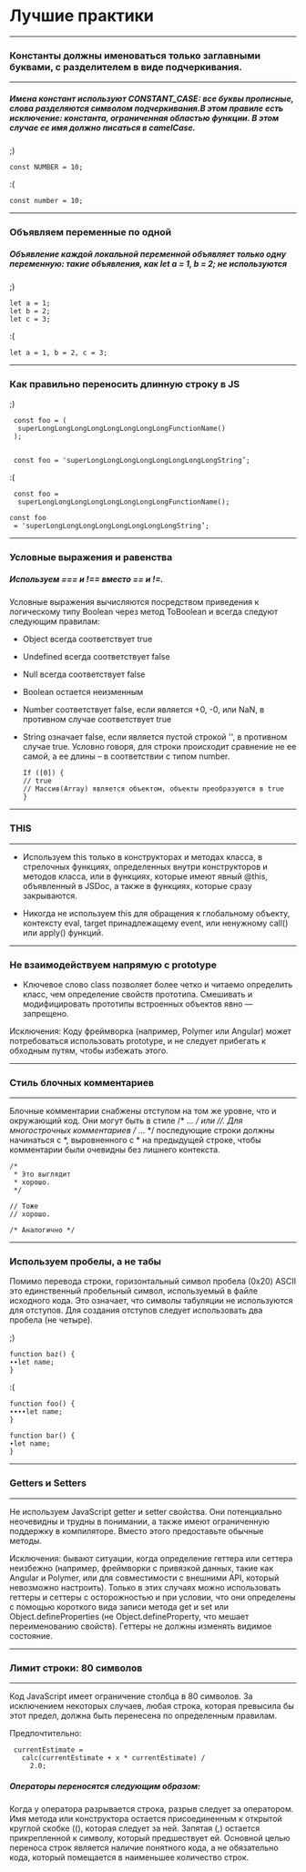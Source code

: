 # Лучшие практики

***

### Константы должны именоваться только заглавными буквами, с разделителем в виде подчеркивания.

***

##### Имена констант используют CONSTANT_CASE: все буквы прописные, слова разделяются символом подчеркивания.В этом правиле есть исключение: константа, ограниченная областью функции. В этом случае ее имя должно писаться в camelCase.

;)

    const NUMBER = 10;

:(

    const number = 10;

***

### Объявляем переменные по одной

##### Объявление каждой локальной переменной объявляет только одну переменную: такие объявления, как let a = 1, b = 2; не используются

;)

    let a = 1;
    let b = 2;
    let c = 3;

:(

    let a = 1, b = 2, c = 3;

***

### Как правильно переносить длинную строку в JS

;)

     const foo = (
      superLongLongLongLongLongLongLongLongFunctionName()
     );


     const foo = 'superLongLongLongLongLongLongLongLongString’;

:(

     const foo =
      superLongLongLongLongLongLongLongLongFunctionName();

    const foo
     = 'superLongLongLongLongLongLongLongLongString’;

***

### Условные выражения и равенства


#####  Используем === и !== вместо == и !=.
Условные выражения вычисляются посредством приведения к логическому типу Boolean через метод ToBoolean и всегда следуют следующим правилам:

+ Object всегда соответствует true
+ Undefined всегда соответствует false
+ Null всегда соответствует false
+ Boolean остается неизменным
+ Number соответствует false, если является +0, -0, или NaN, в противном случае соответствует true
+ String означает false, если является пустой строкой '', в противном случае true. Условно говоря, для строки происходит сравнение не ее самой, а ее длины – в соответствии с типом number.

      If ([0]) {
      // true
      // Массив(Array) является объектом, объекты преобразуются в true
      }

 ***

### THIS

***


+ Используем this только в конструкторах и методах класса, в стрелочных функциях, определенных внутри конструкторов и методов класса, или в функциях, которые имеют явный @this, объявленный в JSDoc, а также в функциях, которые сразу закрываются.

+ Никогда не используем this для обращения к глобальному объекту, контексту eval, target принадлежащему event, или ненужному call() или apply() функций.

***


### Не взаимодействуем напрямую с prototype

+ Ключевое слово class позволяет более четко и читаемо определить класс, чем определение свойств прототипа. Смешивать и модифицировать прототипы встроенных объектов явно — запрещено.

Исключения: Коду фреймворка (например, Polymer или Angular) может потребоваться использовать prototype, и не следует прибегать к обходным путям, чтобы избежать этого.

***

### Стиль блочных комментариев

***


Блочные комментарии снабжены отступом на том же уровне, что и окружающий код. Они могут быть в стиле /* … */ или //. Для многострочных комментариев /* … */ последующие строки должны начинаться с *, выровненного с * на предыдущей строке, чтобы комментарии были очевидны без лишнего контекста.

    /*
     * Это выглядит
     * хорошо.
     */

    // Тоже
    // хорошо.

    /* Аналогично */

***

### Используем пробелы, а не табы

Помимо перевода строки, горизонтальный символ пробела (0x20) ASCII это единственный пробельный символ, используемый в файле исходного кода. Это означает, что символы табуляции не используются для отступов. Для создания отступов следует использовать два пробела (не четыре).



;)

    function baz() {
    ∙∙let name;
    }

:(

    function foo() {
    ∙∙∙∙let name;
    }

    function bar() {
    ∙let name;
    }

***

### Getters и Setters

***

Не используем JavaScript getter и setter свойства. Они потенциально неочевидны и трудны в понимании, а также имеют ограниченную поддержку в компиляторе. Вместо этого предоставьте обычные методы.

Исключения: бывают ситуации, когда определение геттера или сеттера неизбежно (например, фреймворки с привязкой данных, такие как Angular и Polymer, или для совместимости с внешними API, который невозможно настроить). Только в этих случаях можно использовать геттеры и сеттеры с осторожностью и при условии, что они определены с помощью короткого вида записи метода get и set или Object.defineProperties (не Object.defineProperty, что мешает переименованию свойств). Геттеры не должны изменять видимое состояние.

***

### Лимит строки: 80 символов

***

Код JavaScript имеет ограничение столбца в 80 символов. За исключением некоторых случаев, любая строка, которая превысила бы этот предел, должна быть перенесена по определенным правилам.

Предпочтительно:

     currentEstimate =
       calc(currentEstimate + x * currentEstimate) /
         2.0;

##### Операторы переносятся следующим образом:

Когда у оператора разрывается строка, разрыв следует за оператором.
Имя метода или конструктора остается присоединенным к открытой круглой скобке ((), которая следует за ней.
Запятая (,) остается прикрепленной к символу, который предшествует ей.
Основной целью переноса строк является наличие понятного кода, а не обязательно кода, который помещается в наименьшее количество строк.
